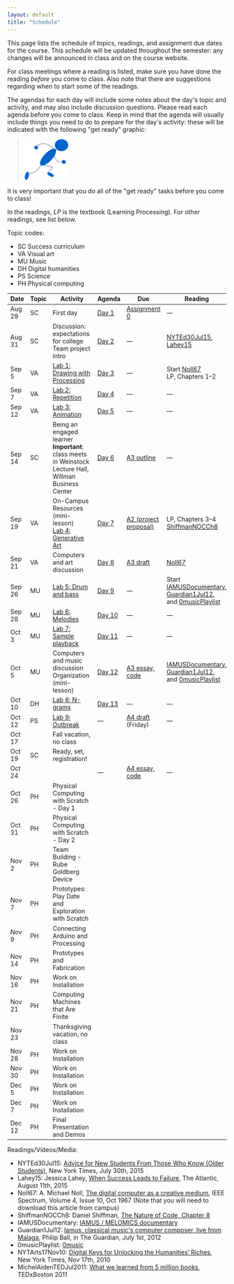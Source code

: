 ```yaml
---
layout: default
title: "Schedule"
---
```


This page lists the schedule of topics, readings, and assignment due dates for the course.  This schedule will be updated throughout the semester: any changes will be announced in class and on the course website.

For class meetings where a reading is listed, make sure you have done the reading *before* you come to class.  Also note that there are suggestions regarding when to start some of the readings.

The agendas for each day will include some notes about the day's topic and activity, and may also include discussion questions.  Please read each agenda before you come to class.  Keep in mind that the agenda will usually include things you need to do to prepare for the day's activity: these will be indicated with the following "get ready" graphic:

> <img src="agenda/img/getready.png" alt="Get ready!">

It is very important that you do all of the "get ready" tasks before you come to class!

In the readings, *LP* is the textbook (Learning Processing).  For other readings, see list below.

Topic codes:

* <span class="topic-sc">SC</span> Success curriculum
* <span class="topic-art">VA</span> Visual art
* <span class="topic-mus">MU</span> Music
* <span class="topic-hum">DH</span> Digital humanities
* <span class="topic-sci">PS</span> Science
* <span class="topic-phy">PH</span> Physical computing

Date | Topic | Activity | Agenda | Due | Reading
---- | ----- | -------- | ------ | --- | -------
Aug 29 | <span class="topic-sc">SC</span> | First day | [Day 1](agenda/day01.html) | [Assignment 0](assign/assign00.html) | &mdash;
Aug 31 | <span class="topic-sc">SC</span> | Discussion: expectations for college<br>Team project intro | [Day 2](agenda/day02.html) | &mdash; | [NYTEd30Jul15](http://www.nytimes.com/2015/08/02/education/edlife/advice-for-new-students-from-those-who-know-old-students.html), [Lahey15](http://www.theatlantic.com/education/archive/2015/08/when-success-leads-to-failure/400925/) 
Sep 5 | <span class="topic-art">VA</span> | [Lab 1: Drawing with Processing](labs/lab01.html) | [Day 3](agenda/day03.html) | &mdash; | Start [Noll67](http://ieeexplore.ieee.org/xpl/articleDetails.jsp?arnumber=5217127)<br>LP, Chapters 1&ndash;2
Sep 7 | <span class="topic-art">VA</span> | [Lab 2: Repetition](labs/lab02.html) | [Day 4](agenda/day04.html) | &mdash; | &mdash;
Sep 12 | <span class="topic-art">VA</span> | [Lab 3: Animation](labs/lab03.html) | [Day 5](agenda/day05.html) | &mdash; | &mdash;
Sep 14 | <span class="topic-sc">SC</span> | Being an engaged learner<br><b>Important</b>: class meets in Weinstock Lecture Hall, Willman Business Center | [Day 6](agenda/day06.html) | [A3 outline](assign/assign03.html) | &mdash;
Sep 19 | <span class="topic-art">VA</span> | On-Campus Resources (mini-lesson)<br>[Lab 4: Generative Art](labs/lab04.html) | [Day 7](agenda/day07.html) | [A2 (project proposal)](assign/assign02.html) | LP, Chapters 3&ndash;4<br>[ShiffmanNOCCh8](http://natureofcode.com/book/chapter-8-fractals/)
Sep 21 | <span class="topic-art">VA</span> | Computers and art discussion | [Day 8](agenda/day08.html) | [A3 draft](assign/assign03.html) | [Noll67](http://ieeexplore.ieee.org/xpl/articleDetails.jsp?arnumber=5217127)
Sep 26 | <span class="topic-mus">MU</span> | [Lab 5: Drum and bass](labs/lab05.html) | [Day 9](agenda/day09.html) | &mdash; | Start [IAMUSDocumentary](https://www.youtube.com/watch?v=ETGDbWvWCbM), [Guardian1Jul12](http://www.theguardian.com/music/2012/jul/01/iamus-computer-composes-classical-music), and [0musicPlaylist](https://www.youtube.com/watch?v=SxvV5zn7e9s)
Sep 28 | <span class="topic-mus">MU</span> | [Lab 6: Melodies](labs/lab06.html) | [Day 10](agenda/day10.html) | &mdash; | &mdash;
Oct 3 | <span class="topic-mus">MU</span> | [Lab 7: Sample playback](labs/lab07.html) | [Day 11](agenda/day11.html) | &mdash; | &mdash;
Oct 5 | <span class="topic-mus">MU</span> | Computers and music discussion<br>Organization (mini-lesson) | [Day 12](agenda/day12.html) | [A3 essay, code](assign/assign03.html) | [IAMUSDocumentary](https://www.youtube.com/watch?v=ETGDbWvWCbM), [Guardian1Jul12](http://www.theguardian.com/music/2012/jul/01/iamus-computer-composes-classical-music), and [0musicPlaylist](https://www.youtube.com/playlist?list=PLwUOBZdCYUCMjW1DKCQxqVJp3xmoh42e2)
Oct 10 | <span class="topic-hum">DH</span> | [Lab 8: N-grams](labs/lab08.html) | [Day 13](agenda/day13.html) | &mdash; | &mdash;
Oct 12 | <span class="topic-sci">PS</span> | [Lab 9: Outbreak](labs/lab09.html) | &mdash; | [A4 draft](assign/assign04.html) (Friday) | &mdash;
Oct 17 | | Fall vacation, no class
Oct 19 | <span class="topic-sc">SC</span> | Ready, set, registration! |
Oct 24 |  | | &mdash; | [A4 essay, code](assign/assign04.html) | &mdash;
Oct 26 | <span class="topic-phy">PH</span> | Physical Computing with Scratch - Day 1 | |  
Oct 31 | <span class="topic-phy">PH</span> | Physical Computing with Scratch - Day 2 |
Nov 2 | <span class="topic-phy">PH</span> | Team Building - Rube Goldberg Device |
Nov 7 | <span class="topic-phy">PH</span> | Prototypes: Play Date and Exploration with Scratch |
Nov 9 | <span class="topic-phy">PH</span> | Connecting Arduino and Processing |
Nov 14 | <span class="topic-phy">PH</span> | Prototypes and Fabrication |
Nov 16 | <span class="topic-phy">PH</span> | Work on Installation |
Nov 21 | <span class="topic-phy">PH</span> | Computing Machines that Are Finite |
Nov 23 | | Thanksgiving vacation, no class
Nov 28 |  <span class="topic-phy">PH</span> | Work on Installation |
Nov 30 | <span class="topic-phy">PH</span> | Work on Installation |
Dec 5 | <span class="topic-phy">PH</span> | Work on Installation |
Dec 7 | <span class="topic-phy">PH</span> | Work on Installation |
Dec 12 | <span class="topic-phy">PH</span> | Final Presentation and Demos

Readings/Videos/Media:

* NYTEd30Jul15: [Advice for New Students From Those Who Know (Older Students)](http://www.nytimes.com/2015/08/02/education/edlife/advice-for-new-students-from-those-who-know-old-students.html), New York Times, July 30th, 2015
* Lahey15: Jessica Lahey, [When Success Leads to Failure](http://www.theatlantic.com/education/archive/2015/08/when-success-leads-to-failure/400925/), The Atlantic, August 11th, 2015
* Noll67: A. Michael Noll, [The digital computer as a creative medium](http://ieeexplore.ieee.org/xpl/articleDetails.jsp?arnumber=5217127), IEEE Spectrum, Volume 4, Issue 10, Oct 1967 (Note that you will need to download this article from campus)
* ShiffmanNOCCh8: Daniel Shiffman, [The Nature of Code, Chapter 8](http://natureofcode.com/book/chapter-8-fractals/)
* IAMUSDocumentary: [IAMUS / MELOMICS documentary](https://www.youtube.com/watch?v=ETGDbWvWCbM)
* Guardian1Jul12: [Iamus, classical music's computer composer, live from Malaga](http://www.theguardian.com/music/2012/jul/01/iamus-computer-composes-classical-music), Philip Ball, in The Guardian, July 1st, 2012
* 0musicPlaylist: [0music](https://www.youtube.com/playlist?list=PLwUOBZdCYUCMjW1DKCQxqVJp3xmoh42e2)
* NYTArts17Nov10: [Digital Keys for Unlocking the Humanities’ Riches](http://www.nytimes.com/2010/11/17/arts/17digital.html), New York Times, Nov 17th, 2010
* MichelAidenTEDJul2011: [What we learned from 5 million books](https://www.ted.com/talks/what_we_learned_from_5_million_books?language=en#t-512521), TEDxBoston 2011

<!-- vim:set wrap: ­-->
<!-- vim:set linebreak: -->
<!-- vim:set nolist: -->
